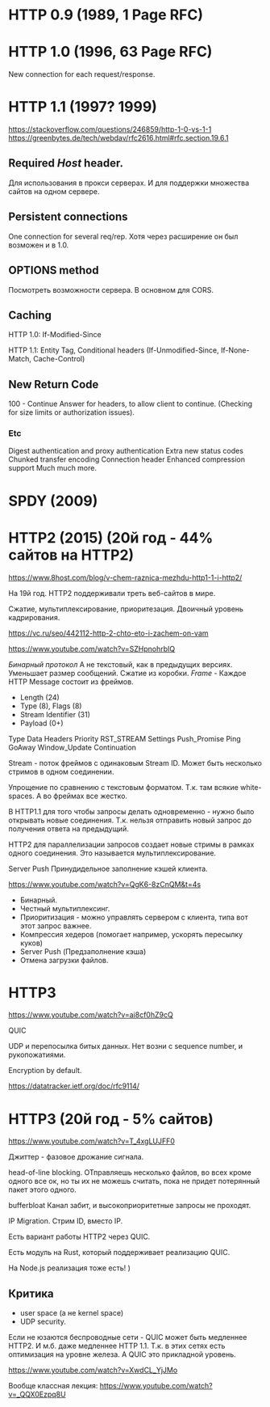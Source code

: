 # HTTP 0.9 (1989, 1 Page RFC)

# HTTP 1.0 (1996, 63 Page RFC)

New connection for each request/response.

# HTTP 1.1 (1997? 1999)

https://stackoverflow.com/questions/246859/http-1-0-vs-1-1
https://greenbytes.de/tech/webdav/rfc2616.html#rfc.section.19.6.1

## Required *Host* header.
Для использования в прокси серверах.
И для поддержки множества сайтов на одном сервере.

## Persistent connections
One connection for several req/rep.
Хотя через расширение он был возможен и в 1.0.

## OPTIONS method

Посмотреть возможности сервера. В основном для CORS.

## Caching

HTTP 1.0: If-Modified-Since

HTTP 1.1: Entity Tag, Conditional headers (If-Unmodified-Since, If-None-Match, Cache-Control)

## New Return Code

100 - Continue
Answer for headers, to allow client to continue.
(Checking for size limits or authorization issues).

### Etc

Digest authentication and proxy authentication
Extra new status codes
Chunked transfer encoding
Connection header
Enhanced compression support
Much much more.


# SPDY (2009)

# HTTP2 (2015) (20й год - 44% сайтов на HTTP2)

https://www.8host.com/blog/v-chem-raznica-mezhdu-http1-1-i-http2/

На 19й год. HTTP2 поддерживали треть веб-сайтов в мире.

Сжатие, мультиплексирование, приоритезация.
Двоичный уровень кадрирования.

https://vc.ru/seo/442112-http-2-chto-eto-i-zachem-on-vam

https://www.youtube.com/watch?v=SZHpnohrbIQ

*Бинарный протокол* А не текстовый, как в предыдущих версиях.
Уменьшает размер сообщений.
Сжатие из коробки.
*Frame* - Каждое HTTP Message состоит из фреймов.
* Length (24)
* Type (8), Flags (8)
* Stream Identifier (31)
* Payload (0+)

Type
Data
Headers
Priority
RST_STREAM
Settings
Push_Promise
Ping
GoAway
Window_Update
Continuation

Stream - поток фреймов с одинаковым Stream ID.
Может быть несколько стримов в одном соединении.

Упрощение по сравнению с текстовым форматом.
Т.к. там всякие white-spaces.
А во фреймах все жестко.

В HTTP1.1 для того чтобы запросы делать одновременно - нужно
было открывать новые соединения.
Т.к. нельзя отправить новый запрос до получения ответа на предыдущий.

HTTP2 для параллелизации запросов создает новые стримы в рамках
одного соединения. Это называется мультиплексирование.

Server Push
Принудидельное заполнение кэшей клиента.

https://www.youtube.com/watch?v=QgK6-8zCnQM&t=4s

* Бинарный.
* Честный мультиплексинг.
* Приоритизация - можно управлять сервером с клиента, типа вот этот запрос важнее.
* Компрессия хедеров (помогает например, ускорять пересылку куков)
* Server Push (Предзаполнение кэша)
* Отмена загрузки файлов.

# HTTP3

https://www.youtube.com/watch?v=ai8cf0hZ9cQ

QUIC

UDP и перепосылка битых данных.
Нет возни с sequence number, и рукопожатиями.

Encryption by default.

https://datatracker.ietf.org/doc/rfc9114/

# HTTP3 (20й год - 5% сайтов)

https://www.youtube.com/watch?v=T_4xgLUJFF0

Джиттер - фазовое дрожание сигнала.

head-of-line blocking.
ОТправляешь несколько файлов, во всех кроме одного все ок, но ты их не можешь считать, пока не придет потерянный пакет этого одного.

bufferbloat
Канал забит, и высокоприоритетные запросы не проходят.

IP Migration. Стрим ID, вместо IP.

Есть вариант работы HTTP2 через QUIC.

Есть модуль на Rust, который поддерживает реализацию QUIC.

На Node.js реализация тоже есть! )

## Критика

* user space (а не kernel space)
* UDP security.


Если не юзаются беспроводные сети - QUIC может быть медленнее HTTP2.
И м.б. даже медленнее HTTP 1.1.
Т.к. в этих сетях есть оптимизация на уровне железа. А QUIC это прикладной уровень.

https://www.youtube.com/watch?v=XwdCL_YjJMo

Вообще классная лекция:
https://www.youtube.com/watch?v=_QQX0Ezpq8U

